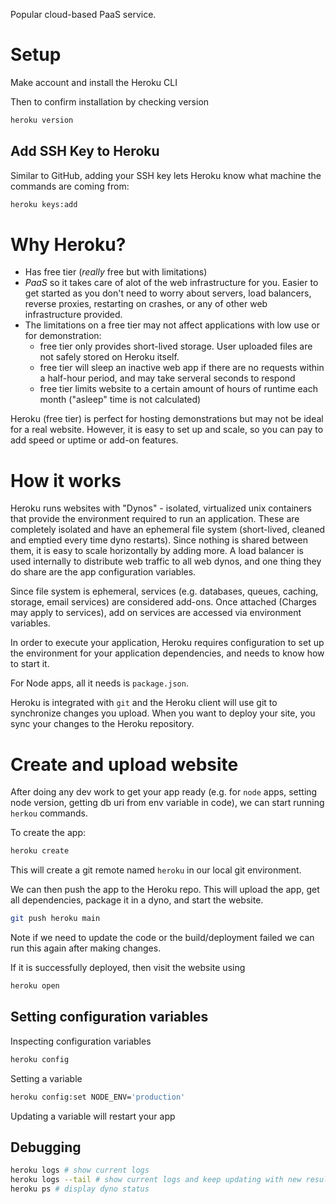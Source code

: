 Popular cloud-based PaaS service.

# Setup

Make account and install the Heroku CLI

Then to confirm installation by checking version
```bash
heroku version
```

## Add SSH Key to Heroku

Similar to GitHub, adding your SSH key lets Heroku know what machine the commands are coming from:

```bash
heroku keys:add
```

# Why Heroku?

- Has free tier (*really* free but with limitations)
- *PaaS* so it takes care of alot of the web infrastructure for you. Easier to get started as you don't need to worry about servers, load balancers, reverse proxies, restarting on crashes, or any of other web infrastructure provided.
- The limitations on a free tier may not affect applications with low use or for demonstration:
	- free tier only provides short-lived storage. User uploaded files are not safely stored on Heroku itself.
	- free tier will sleep an inactive web app if there are no requests within a half-hour period, and may take serveral seconds to respond
	- free tier limits website to a certain amount of hours of runtime each month ("asleep" time is not calculated)

Heroku (free tier) is perfect for hosting demonstrations but may not be ideal for a real website. However, it is easy to set up and scale, so you can pay to add speed or uptime or add-on features.

# How it works

Heroku runs websites with "Dynos" - isolated, virtualized unix containers that provide the environment required to run an application. These are completely isolated and have an ephemeral file system (short-lived, cleaned and emptied every time dyno restarts). Since nothing is shared between them, it is easy to scale horizontally by adding more. A load balancer is used internally to distribute web traffic to all web dynos, and one thing they do share are the app configuration variables.

Since file system is ephemeral, services (e.g. databases, queues, caching, storage, email services) are considered add-ons. Once attached (Charges may apply to services), add on services are accessed via environment variables.

In order to execute your application, Heroku requires configuration to set up the environment for your application dependencies, and needs to know how to start it.

For Node apps, all it needs is `package.json`.

Heroku is integrated with `git` and the Heroku client will use git to synchronize changes you upload. When you want to deploy your site, you sync your changes to the Heroku repository.

# Create and upload website

After doing any dev work to get your app ready (e.g. for `node` apps, setting node version, getting db uri from env variable in code), we can start running `herkou` commands.

To create the app:

```bash
heroku create
```

This will create a git remote named `heroku` in our local git environment.

We can then push the app to the Heroku repo. This will upload the app, get all dependencies, package it in a dyno, and start the website. 
```bash
git push heroku main
```
Note if we need to update the code or the build/deployment failed we can run this again after making changes.

If it is successfully deployed, then visit the website using
```bash
heroku open
```

## Setting configuration variables

Inspecting configuration variables
```bash
heroku config
```

Setting a variable
```bash
heroku config:set NODE_ENV='production'
```
Updating a variable will restart your app

## Debugging

```bash
heroku logs # show current logs
heroku logs --tail # show current logs and keep updating with new results
heroku ps # display dyno status
```



